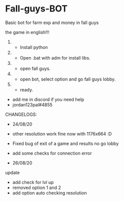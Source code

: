 # Fall-guys-BOT

Basic bot for farm exp and money in fall guys 

the game in english!!!

1. * Install python

2. * Open .bat with adm for install libs.

3. * open fall guys.

4. * open bot, select option and go fall guys lobby.

5. * ready.


- add me in discord if you need help
- jordan123pal#4855


CHANGELOGS:

- 24/08/20

 * other resolution work fine now with 1176x664 :D
 
 * Fixed bug of exit of a game and results no go lobby 
 
 * add some checks for connection error 

- 26/08/20

update

* add check for lvl up
* removed option 1 and 2
* add option auto checking resolution
